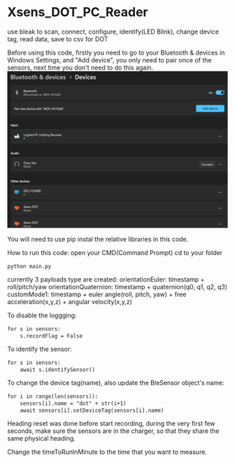 # Xsens_DOT_PC_Reader
use bleak to scan, connect, configure, identify(LED Blink), change device tag, read data, save to csv for DOT

Before using this code, firstly you need to go to your Bluetooth & devices in Windows Settings, and "Add device", you only need to pair once of the sensors, next time you don't need to do this again.
![Alt text](add_bluetooth_device.jpg)

You will need to use pip instal the relative libraries in this code.

How to run this code:
open your CMD(Command Prompt)
cd to your folder
```
python main.py
```

currently 3 payloads type are created:
orientationEuler: timestamp + roll/pitch/yaw
orientationQuaternion: timestamp + quaternion(q0, q1, q2, q3)
customMode1: timestamp + euler angle(roll, pitch, yaw) + free acceleration(x,y,z) + angular velocity(x,y,z)


To disable the loggging:
```
for s in sensors:
    s.recordFlag = False
```

To identify the sensor:
```
for s in sensors:
    await s.identifySensor()
```

To change the device tag(name), also update the BleSensor object's name:
```
for i in range(len(sensors)):
    sensors[i].name = "dot" + str(i+1)
    await sensors[i].setDeviceTag(sensors[i].name)
```


Heading reset was done before start recording, during the very first few seconds, make sure the sensors are in the charger, so that they share the same physical heading.

Change the timeToRunInMinute to the time that you want to measure.



